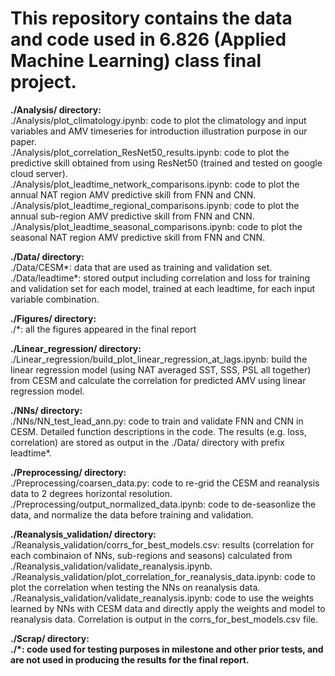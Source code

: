 <h1>This repository contains the data and code used in 6.826 (Applied Machine Learning) class final project. </h1>

<b>./Analysis/ directory:</b>
<br>
./Analysis/plot_climatology.ipynb: code to plot the climatology and input variables and AMV timeseries for introduction illustration purpose in our paper.
<br>
./Analysis/plot_correlation_ResNet50_results.ipynb: code to plot the predictive skill obtained from using ResNet50 (trained and tested on google cloud server).
<br>
./Analysis/plot_leadtime_network_comparisons.ipynb: code to plot the annual NAT region AMV predictive skill from FNN and CNN.
<br>
./Analysis/plot_leadtime_regional_comparisons.ipynb: code to plot the annual sub-region AMV predictive skill from FNN and CNN.
<br>
./Analysis/plot_leadtime_seasonal_comparisons.ipynb: code to plot the seasonal NAT region AMV predictive skill from FNN and CNN.
<br>


<b>./Data/ directory:</b>
<br>
./Data/CESM*: data that are used as training and validation set.
<br>
./Data/leadtime*: stored output including correlation and loss for training and validation set for each model, trained at each leadtime, for each input variable combination.
<br>


<b>./Figures/ directory:</b>
<br>
./*: all the figures appeared in the final report
<br>


<b>./Linear_regression/ directory:</b>
<br>
./Linear_regression/build_plot_linear_regression_at_lags.ipynb: build the linear regression model (using NAT averaged SST, SSS, PSL all together) from CESM and calculate the correlation for predicted AMV using linear regression model.
<br>


<b>./NNs/ directory:</b>
<br>
./NNs/NN_test_lead_ann.py: code to train and validate FNN and CNN in CESM. Detailed function descriptions in the code. The results (e.g. loss, correlation) are stored as output in the ./Data/ directory with prefix leadtime*.
<br>


<b>./Preprocessing/ directory: </b>
<br>
./Preprocessing/coarsen_data.py: code to re-grid the CESM and reanalysis data to 2 degrees horizontal resolution.
<br>
./Preprocessing/output_normalized_data.ipynb: code to de-seasonlize the data, and normalize the data before training and validation. 
<br>


<b>./Reanalysis_validation/ directory:</b>
<br>
./Reanalysis_validation/corrs_for_best_models.csv: results (correlation for each combinaion of NNs, sub-regions and seasons) calculated from ./Reanalysis_validation/validate_reanalysis.ipynb.
<br>
./Reanalysis_validation/plot_correlation_for_reanalysis_data.ipynb: code to plot the correlation when testing the NNs on reanalysis data.
<br>
./Reanalysis_validation/validate_reanalysis.ipynb: code to use the weights learned by NNs with CESM data and directly apply the weights and model to reanalysis data. Correlation is output in the corrs_for_best_models.csv file.
<br>

<b>./Scrap/ directory:
<br>
./*: code used for testing purposes in milestone and other prior tests, and are not used in producing the results for the final report.
<br>

